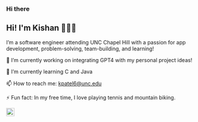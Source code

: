 ### Hi there 

<!--
**kpatl1/kpatl1** is a ✨ _special_ ✨ repository because its `README.md` (this file) appears on your GitHub profile.

Here are some ideas to get you started:

- 🔭 I’m currently working on ...
- 🌱 I’m currently learning ...
- 👯 I’m looking to collaborate on ...
- 🤔 I’m looking for help with ...
- 💬 Ask me about ...
- 📫 How to reach me: ...
- 😄 Pronouns: ...

-->


## Hi! I'm Kishan 👨🏽‍💻

I’m a software engineer attending UNC Chapel Hill with a passion for app development, problem-solving, team-building, and learning! 

🔭 I’m currently working on integrating GPT4 with my personal project ideas!

🌱 I’m currently learning C and Java

📫 How to reach me: kpatel6@unc.edu

⚡ Fun fact: In my free time, I love playing tennis and mountain biking.

<a href="https://www.linkedin.com/in/kishanpatel910/">
  <img align="left" alt="Kishan's LinkedIn" width="22px" src="https://raw.githubusercontent.com/peterthehan/peterthehan/master/assets/linkedin.svg" />
</a>
